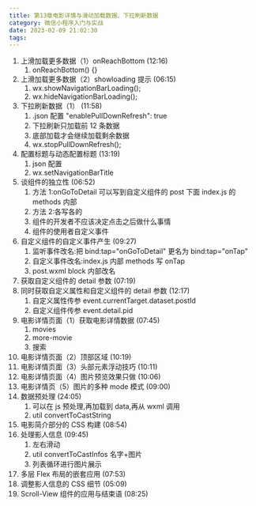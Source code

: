 ```yaml
---
title: 第13章电影详情与滑动加载数据、下拉刷新数据
category: 微信小程序入门与实战
date: 2023-02-09 21:02:30
tags:
---
```


1. 上滑加载更多数据（1）onReachBottom (12:16)
   1. onReachBottom() {}
2. 上滑加载更多数据（2）showloading 提示 (06:15)
   1. wx.showNavigationBarLoading();
   2. wx.hideNavigationBarLoading();
3. 下拉刷新数据（1） (11:58)
   1. .json 配置 "enablePullDownRefresh": true
   2. 下拉刷新只加载前 12 条数据
   3. 底部加载才会继续加载剩余数据
   4. wx.stopPullDownRefresh();
4. 配置标题与动态配置标题 (13:19)
   1. json 配置
   2. wx.setNavigationBarTitle
5. 谈组件的独立性 (06:52)
   1. 方法 1:onGoToDetail 可以写到自定义组件的 post 下面 index.js 的 methods 内部
   2. 方法 2:各写各的
   3. 组件的开发者不应该决定点击之后做什么事情
   4. 组件的使用者自定义事件
6. 自定义组件的自定义事件产生 (09:27)
   1. 监听事件改名:把 bind:tap="onGoToDetail" 更名为 bind:tap="onTap"
   2. 自定义事件改名:index.js 内部 methods 写 onTap
   3. post.wxml block 内部改名
7. 获取自定义组件的 detail 参数 (07:19)
8. 同时获取自定义属性和自定义组件的 detail 参数 (12:17)
   1. 自定义属性传参 event.currentTarget.dataset.postId
   2. 自定义组件传参 event.detail.pid
9. 电影详情页面（1）获取电影详情数据 (07:45)
   1. movies
   2. more-movie
   3. 搜索
10. 电影详情页面（2）顶部区域 (10:19)
11. 电影详情页面（3）头部元素浮动技巧 (10:11)
12. 电影详情页面（4）图片预览效果只做 (10:06)
13. 电影详情页（5）图片的多种 mode 模式 (09:00)
14. 数据预处理 (24:05)
    1. 可以在 js 预处理,再加载到 data,再从 wxml 调用
    2. util convertToCastString
15. 电影简介部分的 CSS 构建 (08:54)
16. 处理影人信息 (09:45)
    1. 左右滑动
    2. util convertToCastInfos 名字+图片
    3. 列表循环进行图片展示
17. 多层 Flex 布局的嵌套应用 (07:53)
18. 调整影人信息的 CSS 细节 (05:09)
19. Scroll-View 组件的应用与结束语 (08:25)
